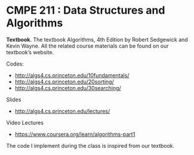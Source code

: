 # CMPE 211 : Data Structures and Algorithms
__Textbook__.  The textbook Algorithms, 4th Edition by Robert Sedgewick and Kevin Wayne.
All the related course materials can be found on our textbook’s website. 

Codes:

  * http://algs4.cs.princeton.edu/10fundamentals/
  * http://algs4.cs.princeton.edu/20sorting/
  * http://algs4.cs.princeton.edu/30searching/

Slides

  * http://algs4.cs.princeton.edu/lectures/

Video Lectures

  * https://www.coursera.org/learn/algorithms-part1

The code I implement during the class is inspired from our textbook.

